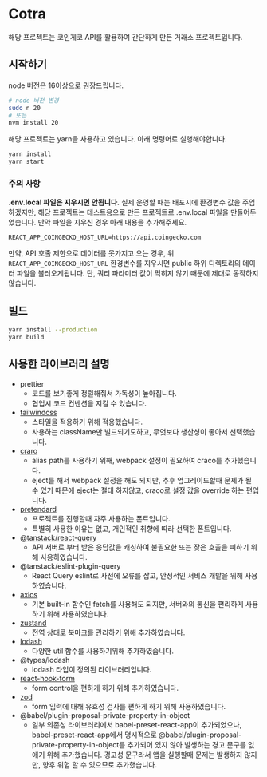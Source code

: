 # Cotra

해당 프로젝트는 코인게코 API를 활용하여 간단하게 만든 거래소 프로젝트입니다. 

## 시작하기

node 버전은 16이상으로 권장드립니다.

```bash
# node 버전 변경
sudo n 20
# 또는
nvm install 20
```

해당 프로젝트는 yarn을 사용하고 있습니다. 아래 명령어로 실행해야합니다.

```bash
yarn install
yarn start
```

### 주의 사항

**.env.local 파일은 지우시면 안됩니다.** 실제 운영할 때는 배포시에 환경변수 값을 주입하겠지만, 해당 프로젝트는 테스트용으로 만든 프로젝트로 .env.local 파일을 만들어두었습니다.
만약 파일을 지우신 경우 아래 내용을 추가해주세요.

```text
REACT_APP_COINGECKO_HOST_URL=https://api.coingecko.com
```

만약, API 호출 제한으로 데이터를 못가지고 오는 경우, 위 `REACT_APP_COINGECKO_HOST_URL` 환경변수를 지우시면 public 하위 디렉토리의 데이터 파일을 불러오게됩니다. 단, 쿼리 파라미터 값이 먹히지 않기 때문에 제대로 동작하지 않습니다.

## 빌드

```bash
yarn install --production
yarn build
```

## 사용한 라이브러리 설명

- prettier
  - 코드를 보기좋게 정렬해줘서 가독성이 높아집니다.
  - 협업시 코드 컨벤션을 지킬 수 있습니다.
- [tailwindcss](https://tailwindcss.com/)
  - 스타일을 적용하기 위해 적용했습니다.
  - 사용하는 className만 빌드되기도하고, 무엇보다 생산성이 좋아서 선택했습니다.
- [craro](https://craco.js.org/docs/getting-started/)
  - alias path를 사용하기 위해, webpack 설정이 필요하여 craco를 추가했습니다.
  - eject를 해서 webpack 설정을 해도 되지만, 추후 업그레이드할때 문제가 될 수 있기 때문에 eject는 절대 하지않고, craco로 설정 값을 override 하는 편입니다.
- [pretendard](https://github.com/orioncactus/pretendard)
  - 프로젝트를 진행할때 자주 사용하는 폰트입니다.
  - 특별히 사용한 이유는 없고, 개인적인 취향에 따라 선택한 폰트입니다. 
- [@tanstack/react-query](https://tanstack.com/query/latest/docs/framework/react/overview)
  - API 서버로 부터 받은 응답값을 캐싱하여 불필요한 또는 잦은 호출을 피하기 위해 사용하였습니다.
- @tanstack/eslint-plugin-query
  - React Query eslint로 사전에 오류를 잡고, 안정적인 서비스 개발을 위해 사용하였습니다.
- [axios](https://axios-http.com/kr/docs/intro)
  - 기본 built-in 함수인 fetch를 사용해도 되지만, 서버와의 통신을 편리하게 사용하기 위해 사용하였습니다.
- [zustand](https://docs.pmnd.rs/zustand/getting-started/introduction)
  - 전역 상태로 북마크를 관리하기 위해 추가하였습니다. 
- [lodash](https://lodash.com/)
  - 다양한 util 함수를 사용하기위해 추가하였습니다.
- @types/lodash
  - lodash 타입이 정의된 라이브러리입니다.
- [react-hook-form](https://react-hook-form.com/get-started)
  - form control을 편하게 하기 위해 추가하였습니다.
- [zod](https://zod.dev/)
  - form 입력에 대해 유효성 검사를 편하게 하기 위해 사용하였습니다.
- @babel/plugin-proposal-private-property-in-object
  - 일부 의존성 라이브러리에서 babel-preset-react-app이 추가되었으나, babel-preset-react-app에서 명시적으로 @babel/plugin-proposal-private-property-in-object를 추가되어 있지 않아 발생하는 경고 문구를 없애기 위해 추가했습니다. 경고성 문구라서 앱을 실행할때 문제는 발생하지 않지만, 향후 위험 할 수 있으므로 추가했습니다.
